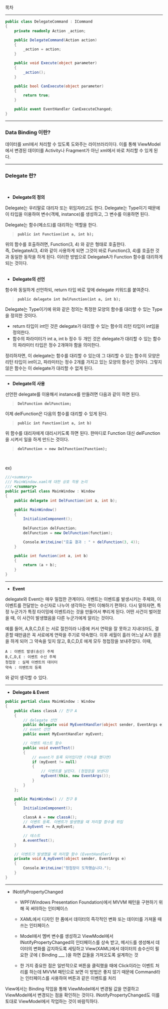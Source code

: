 

목차

---



``` csharp
public class DelegateCommand : ICommand
{
    private readonly Action _action;

    public DelegateCommand(Action action)
    {
        _action = action;
    }

    public void Execute(object parameter)
    {
        _action();
    }

    public bool CanExecute(object parameter)
    {
        return true;
    }

    public event EventHandler CanExecuteChanged;
}
```

---

### Data Binding 이란?

데이터를 xml에서 처리할 수 있도록 도와주는 라이브러리이다. 이를 통해 ViewModel에서 변경된 데이터를 Activity나 Fragment가 아닌 xml에서 바로 처리할 수 있게 된다.

---

### Delegate 란?

<br>

* __Delegate의 정의__

Delegate는 우리말로 대리자 또는 위임자라고도 한다. Delegate는 Type이기 때문에 이 타입을 이용하여 변수(객체, instance)를 생성하고, 그 변수를 이용하면 된다.  

Delegate는 함수(메소드)를 대리하는 역할을 한다.  

> **`public int Function(int a, int b);`**  

위의 함수를 호출하려면, Function(3, 4) 와 같은 형태로 호출한다.  
즉, DelegateA(3, 4)와 같이 사용하게 되면 그것이 바로 Function(3, 4)를 호출한 것과 동일한 동작을 하게 된다. 이러한 방법으로 DelegateA가 Function 함수를 대리하게 되는 것이다.  
<br>

* __Delegate의 선언__

함수와 동일하게 선언하되, return 타입 바로 앞에 delegate 키워드를 붙여준다.  

> **`public delegate int DelFunction(int a, int b);`**  

Delegate는 Type이기에 위와 같은 정의는 특정한 모양의 함수를 대리할 수 있는 Type을 정의한 것이다.

  - return 타입이 int인 것은 delegate가 대리할 수 있는 함수의 리턴 타입이 int임을 정의한다.  
  - 함수의 파라미터가 int a, int b 정수 두 개인 것은 delegate가 대리할 수 있는 함수의 파라미터 타입은 정수 2개여야 함을 의미한다.

정리하자면, 이 delegate는 함수를 대리할 수 있는데 그 대리할 수 있는 함수의 모양은 리턴 타입이 int이고, 파라미터는 정수 2개를 가지고 있는 모양의 함수인 것이다. 그렇지 않은 함수는 이 delegate가 대리할 수 없게 된다.  

---

* __Delegate의 사용__

선언한 delegate를 이용해서 instance를 만들려면 다음과 같이 하면 된다.

> **`DelFunction delFunction;`**  

이제 delFunction은 다음의 함수를 대리할 수 있게 된다.

> **`public int Function(int a, int b)`**

위 함수를 대리자에게 대리시키도록 하면 된다. 한마디로 Function 대신 delFunction을 시켜서 일을 하게 만드는 것이다.

> **`delFunction = new DelFunction(Function);`**  

<br>

ex)
``` csharp
///<summary>
/// MainWindow.xaml에 대한 상호 작용 논리
/// </summary>
public partial class MainWindow : Window
{
    public delegate int DelFunction(int a, int b);

    public MainWindow()
    {
        InitializeComponent();
        
        DelFunction delFunction;
        delFunction = new DelFunction(function);

        Console.WriteLine("호출 결과 : " + delFunction(3, 4));
    }

    public int function(int a, int b)
    {
        return (a + b);
    }
}
```

---

* __Event__

delegate와 Event는 매우 밀접한 관계이다. 이벤트는 이벤트를 발생시키는 주체와, 이 이벤트를 전달받는 수신자로 나누어 생각하는 편이 이해하기 편하다. 다시 말하자면, 특정 누군가가 특정 타이밍에 이벤트라는 것을 만들어서 뿌리게 된다. 어떤 사건이 벌어졌을 때, 이 사건이 발생했음을 다른 누군가에게 알리는 것이다. 

예를 들어, A,B,C,D,E 는 서로 절친이라 나중에 커서 연락을 잘 못하고 지내더라도, 결혼할 때만큼은 꼭 서로에게 연락을 주기로 약속했다. 이후 세월이 흘러 어느날 A가 결혼을 하게 되어 그 약속을 잊지 않고, B,C,D,E 에게 모두 청첩장을 보내주었다. 이때,

`A : 이벤트 발생(송신) 주체`  
`B,C,D,E : 이벤트 수신 주체`  
`청첩장 : 실제 이벤트의 데이터`  
`약속 : 이벤트의 등록`  

와 같이 생각할 수 있다.


---

* __Delegate & Event__

``` csharp
public partial class MainWindow : Window
{
    public class classA // 친구 A
    {
        // delegate 선언
        public delegate void MyEventHandler(object sender, EventArgs e);
        // event 선언
        public event MyEventHandler myEvent;

        // 이벤트 테스트 함수
        public void eventTest()
        {
            // event가 등록 되어있다면 (약속을 했다면)
            if (myEvent != null)
            {
                // 이벤트를 날린다. (청첩장을 보낸다)
                myEvent(this, new EventArgs());
            }
        }
    };

    public MainWindow() // 친구 B
    {
        InitializeComponent();

        classA A = new classA();
        // 이벤트 등록. 이벤트가 발생했을 때 처리할 함수를 위임
        A.myEvent += A_myEvent;

        // 테스트
        A.eventTest();
    }

    // 이벤트가 발생했을 때 처리할 함수 (EventHandler)
    private void A_myEvent(object sender, EventArgs e)
    {
        Console.WriteLine("청첩장이 도착했습니다.");
    }
}
```

---

* INotifyPropertyChanged

    - WPF(Windows Presentation Foundation)에서 MVVM 패턴을 구현하기 위해 꼭 써야하는 인터페이스  

    - XAML에서 디자인 한 폼에서 데이터의 즉각적인 변화 또는 데이터를 가져올 때 쓰는 인터페이스  

    - Model에서 멤버 변수를 생성하고 ViewModel에서 INotifyPropertyChanged의 인터페이스를 상속 받고, 메서드를 생성해서 데이터의 변화를 감지하도록 세팅하고 View(XAML)에서 데이터의 송수신이 필요한 곳에 { Binding ___ }을 하면 값들을 가져오도록 설계하는 것  

    - 한 가지 중요한 점은 일반적으로 버튼을 클릭했을 때에 Click이라는 이벤트 처리를 하는데 MVVM 패턴으로 보면 이 방법은 좋지 않기 때문에 Command라는 인터페이스를 사용하여 버튼과 같은 이벤트를 처리  

View에서는 Binding 작업을 통해 ViewModel에서 변경될 값을 연결하고 ViewModel에서 변경되는 점을 확인하는 것이다. INotifyPropertyChanged도 이를 토대로 ViewModel에서 작업하는 것이 바람직하다.  